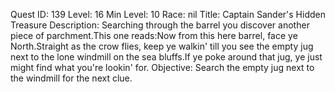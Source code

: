 Quest ID: 139
Level: 16
Min Level: 10
Race: nil
Title: Captain Sander's Hidden Treasure
Description: Searching through the barrel you discover another piece of parchment.This one reads:Now from this here barrel, face ye North.Straight as the crow flies, keep ye walkin' till you see the empty jug next to the lone windmill on the sea bluffs.If ye poke around that jug, ye just might find what you're lookin' for.
Objective: Search the empty jug next to the windmill for the next clue.
